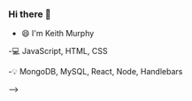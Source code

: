 ### Hi there 👋

- 😄 I'm Keith Murphy

-💻 JavaScript, HTML, CSS

-💡 MongoDB, MySQL, React, Node, Handlebars

-->
